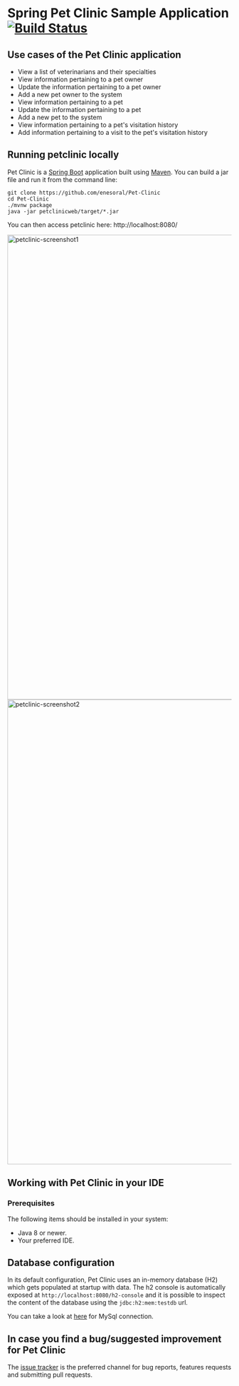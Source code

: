 # Spring Pet Clinic Sample Application [![Build Status](https://circleci.com/gh/enesoral/Pet-Clinic.svg?style=svg)](https://circleci.com/gh/enesoral/Pet-Clinic)

## Use cases of the Pet Clinic application 

* View a list of veterinarians and their specialties
* View information pertaining to a pet owner
* Update the information pertaining to a pet owner
* Add a new pet owner to the system
* View information pertaining to a pet
* Update the information pertaining to a pet
* Add a new pet to the system
* View information pertaining to a pet's visitation history
* Add information pertaining to a visit to the pet's visitation history


## Running petclinic locally
Pet Clinic is a [Spring Boot](https://spring.io/guides/gs/spring-boot) application built using [Maven](https://spring.io/guides/gs/maven/). You can build a jar file and run it from the command line:


```
git clone https://github.com/enesoral/Pet-Clinic
cd Pet-Clinic
./mvnw package
java -jar petclinicweb/target/*.jar
```

You can then access petclinic here: http://localhost:8080/

<img width="1042" alt="petclinic-screenshot1" src="https://user-images.githubusercontent.com/53643180/77225547-1aa20380-6b81-11ea-8b19-3a00801e6096.png">

<img width="1042" alt="petclinic-screenshot2" src="https://user-images.githubusercontent.com/53643180/77225585-71a7d880-6b81-11ea-88ea-fa845b526bf5.png">

## Working with Pet Clinic in your IDE

### Prerequisites
The following items should be installed in your system:
* Java 8 or newer.
* Your preferred IDE.

## Database configuration

In its default configuration, Pet Clinic uses an in-memory database (H2) which
gets populated at startup with data. The h2 console is automatically exposed at `http://localhost:8080/h2-console`
and it is possible to inspect the content of the database using the `jdbc:h2:mem:testdb` url.
 
You can take a look at [here](https://spring.io/guides/gs/accessing-data-mysql/) for MySql connection.

## In case you find a bug/suggested improvement for Pet Clinic
The [issue tracker](https://github.com/enesoral/Pet-Clinic/issues) is the preferred channel for bug reports, features requests and submitting pull requests.

